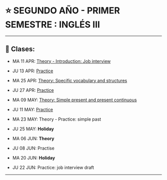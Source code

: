 # :star: SEGUNDO AÑO - PRIMER SEMESTRE : INGLÉS III

---

## :book: Clases:

- MA 11 APR: [Theory - Introduction: Job interview](https://github.com/eugenia1984/UTN-FRSR-Programacion/blob/main/2do_anio_1er_semestre/ingles_3/job_interview.md)

- JU 13 APR: [Practice](https://github.com/eugenia1984/UTN-FRSR-Programacion/blob/main/2do_anio_1er_semestre/ingles_3/job_interview.md)

- MA 25 APR: [Theory: Specific vocabulary and structures](https://github.com/eugenia1984/UTN-FRSR-Programacion/blob/main/2do_anio_1er_semestre/ingles_3/specific_vocabulary_and_structures.md)

- JU 27 APR: [Practice](https://github.com/eugenia1984/UTN-FRSR-Programacion/blob/main/2do_anio_1er_semestre/ingles_3/specific_vocabulary_and_structures.md)

- MA 09 MAY: [Theory: Simple present and present continuous](https://github.com/eugenia1984/UTN-FRSR-Programacion/blob/main/2do_anio_1er_semestre/ingles_3/09_11_may.md)

- JU 11 MAY: [Practice](https://github.com/eugenia1984/UTN-FRSR-Programacion/blob/main/2do_anio_1er_semestre/ingles_3/09_11_may.md)

- MA 23 MAY: Theory - Practice: simple past

- JU 25 MAY: **Holiday**

- MA 06 JUN: **Theory**

- JU 08 JUN: Practise

- MA 20 JUN: **Holiday**

- JU 22 JUN: Practice: job interview draft


---
